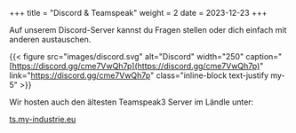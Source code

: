 +++
title = "Discord & Teamspeak"
weight = 2
date = 2023-12-23
+++

Auf unserem Discord-Server kannst du Fragen stellen oder dich einfach mit anderen austauschen.

{{< figure src="images/discord.svg" alt="Discord" width="250" caption="[https://discord.gg/cme7VwQh7p](https://discord.gg/cme7VwQh7p)" link="https://discord.gg/cme7VwQh7p" class="inline-block text-justify my-5" >}}


Wir hosten auch den ältesten Teamspeak3 Server im Ländle unter:

[ts.my-industrie.eu](ts3server://ts.my-industrie.eu)